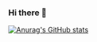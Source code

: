 ### Hi there 👋

<!--
**CongVan/CongVan** is a ✨ _special_ ✨ repository because its `README.md` (this file) appears on your GitHub profile.

Here are some ideas to get you started:

- 🔭 I’m currently working on ...
- 🌱 I’m currently learning ...
- 👯 I’m looking to collaborate on ...
- 🤔 I’m looking for help with ...
- 💬 Ask me about ...
- 📫 How to reach me: ...
- 😄 Pronouns: ...
- ⚡ Fun fact: ...https://readme-stats-congvan1.vercel.app/
-->
[![Anurag's GitHub stats](https://readme-stats-congvan1.vercel.app/api?username=CongVan&count_private=true)](https://github.com/anuraghazra/github-readme-stats)

